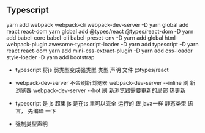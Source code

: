 ## Typescript
 yarn add webpack webpack-cli webpack-dev-server -D
 yarn global add react react-dom
 yarn global add @types/react @types/react-dom -D
 yarn add babel-core babel-cli babel-preset-env -D
 yarn add global html-webpack-plugin awesome-typescript-loader -D
 yarn add typescript -D
 yarn react react-dom
 yarn add mini-css-extract-plugin -D
 yarn add css-loader style-loader -D
 yarn add bootstrap

- typescript 将js 弱类型变成强类型
    类型 声明 文件 @types/react

- webpack-dev-server 不会刷新浏览器
webpack-dev-server --inline 刷 新浏览器
webpack-dev-server --hot  刷 新浏览器需要更新的局部  热更新

- typescript 是 js 超集 js 是在ts 里可以完全 运行的
    跟 java一样 静态类型 语言， 先编译 一下
- 强制类型声明